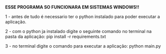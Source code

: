 <strong>ESSE PROGRAMA SO FUNCIONARA EM SISTEMAS WINDOWS!!</strong>

1 - antes de tudo é necessario ter o python instalado para poder executar a aplicação.

2 - com o python ja instalado digite o seguinte comando no terminal na pasta da aplicação:
    pip install -r requirements.txt

3 - no terminal digite o comando para executar a aplicação:
    python main.py